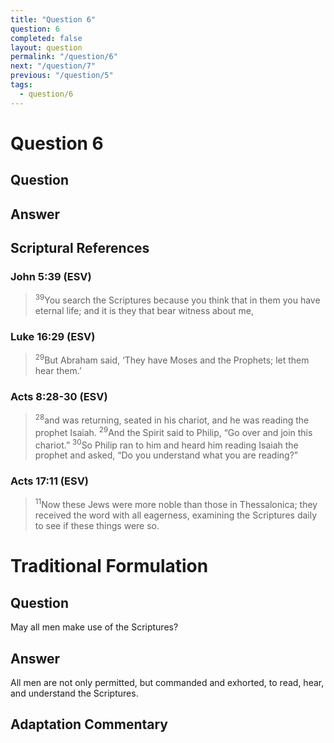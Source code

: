 ```yaml
---
title: "Question 6"
question: 6
completed: false
layout: question
permalink: "/question/6"
next: "/question/7"
previous: "/question/5"
tags:
  - question/6
---
```

# Question 6

## Question


## Answer


## Scriptural References
### John 5:39 (ESV)
> <sup>39</sup>You search the Scriptures because you think that in them you have eternal life; and it is they that bear witness about me,

### Luke 16:29 (ESV)
> <sup>29</sup>But Abraham said, ‘They have Moses and the Prophets; let them hear them.’

### Acts 8:28-30 (ESV)
> <sup>28</sup>and was returning, seated in his chariot, and he was reading the prophet Isaiah.
> <sup>29</sup>And the Spirit said to Philip, “Go over and join this chariot.”
> <sup>30</sup>So Philip ran to him and heard him reading Isaiah the prophet and asked, “Do you understand what you are reading?”

### Acts 17:11 (ESV)
> <sup>11</sup>Now these Jews were more noble than those in Thessalonica; they received the word with all eagerness, examining the Scriptures daily to see if these things were so.

# Traditional Formulation
## Question
May all men make use of the Scriptures?

## Answer
All men are not only permitted, but commanded and exhorted, to read, hear, and understand the Scriptures.

## Adaptation Commentary
